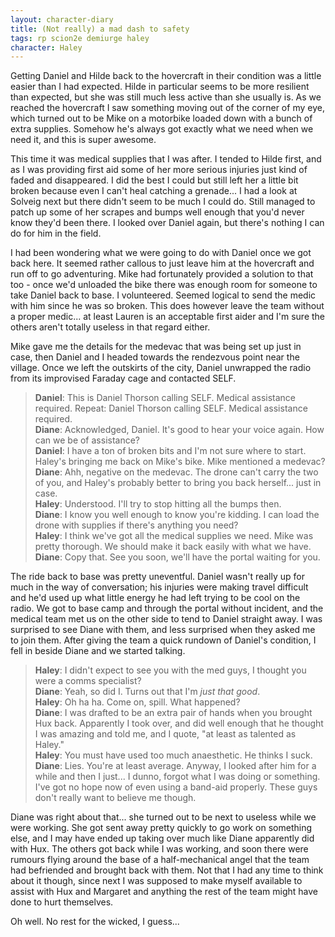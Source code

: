 ```yaml
---
layout: character-diary
title: (Not really) a mad dash to safety
tags: rp scion2e demiurge haley
character: Haley
---
```


Getting Daniel and Hilde back to the hovercraft in their condition was a little easier than I had expected. Hilde in particular seems to be more resilient than expected, but she was still much less active than she usually is. As we reached the hovercraft I saw something moving out of the corner of my eye, which turned out to be Mike on a motorbike loaded down with a bunch of extra supplies. Somehow he's always got exactly what we need when we need it, and this is super awesome.

This time it was medical supplies that I was after. I tended to Hilde first, and as I was providing first aid some of her more serious injuries just kind of faded and disappeared. I did the best I could but still left her a little bit broken because even I can't heal catching a grenade... I had a look at Solveig next but there didn't seem to be much I could do. Still managed to patch up some of her scrapes and bumps well enough that you'd never know they'd been there. I looked over Daniel again, but there's nothing I can do for him in the field. 

I had been wondering what we were going to do with Daniel once we got back here. It seemed rather callous to just leave him at the hovercraft and run off to go adventuring. Mike had fortunately provided a solution to that too - once we'd unloaded the bike there was enough room for someone to take Daniel back to base. I volunteered. Seemed logical to send the medic with him since he was so broken. This does however leave the team without a proper medic... at least Lauren is an acceptable first aider and I'm sure the others aren't totally useless in that regard either.

Mike gave me the details for the medevac that was being set up just in case, then Daniel and I headed towards the rendezvous point near the village. Once we left the outskirts of the city, Daniel unwrapped the radio from its improvised Faraday cage and contacted SELF.

> **Daniel**: This is Daniel Thorson calling SELF. Medical assistance required. Repeat: Daniel Thorson calling SELF. Medical assistance required.  
> **Diane**: Acknowledged, Daniel. It's good to hear your voice again. How can we be of assistance?  
> **Daniel**: I have a ton of broken bits and I'm not sure where to start. Haley's bringing me back on Mike's bike. Mike mentioned a medevac?  
> **Diane**: Ahh, negative on the medevac. The drone can't carry the two of you, and Haley's probably better to bring you back herself... just in case.  
> **Haley**: Understood. I'll try to stop hitting all the bumps then.  
> **Diane**: I know you well enough to know you're kidding. I can load the drone with supplies if there's anything you need?  
> **Haley**: I think we've got all the medical supplies we need. Mike was pretty thorough. We should make it back easily with what we have.  
> **Diane**: Copy that. See you soon, we'll have the portal waiting for you.

The ride back to base was pretty uneventful. Daniel wasn't really up for much in the way of conversation; his injuries were making travel difficult and he'd used up what little energy he had left trying to be cool on the radio. We got to base camp and through the portal without incident, and the medical team met us on the other side to tend to Daniel straight away. I was surprised to see Diane with them, and less surprised when they asked me to join them. After giving the team a quick rundown of Daniel's condition, I fell in beside Diane and we started talking.

> **Haley**: I didn't expect to see you with the med guys, I thought you were a comms specialist?  
> **Diane**: Yeah, so did I. Turns out that I'm *just that good*.  
> **Haley**: Oh ha ha. Come on, spill. What happened?  
> **Diane**: I was drafted to be an extra pair of hands when you brought Hux back. Apparently I took over, and did well enough that he thought I was amazing and told me, and I quote, "at least as talented as Haley."  
> **Haley**: You must have used too much anaesthetic. He thinks I suck.  
> **Diane**: Lies. You're at least average. Anyway, I looked after him for a while and then I just... I dunno, forgot what I was doing or something. I've got no hope now of even using a band-aid properly. These guys don't really want to believe me though.

Diane was right about that... she turned out to be next to useless while we were working. She got sent away pretty quickly to go work on something else, and I may have ended up taking over much like Diane apparently did with Hux. The others got back while I was working, and soon there were rumours flying around the base of a half-mechanical angel that the team had befriended and brought back with them. Not that I had any time to think about it though, since next I was supposed to make myself available to assist with Hux and Margaret and anything the rest of the team might have done to hurt themselves.

Oh well. No rest for the wicked, I guess...
